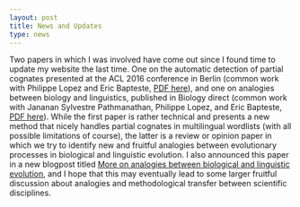 ```yaml
---
layout: post
title: News and Updates 
type: news
---
```


Two papers in which I was involved have come out since I found time to update
my website the last time. One on the automatic detection of partial cognates
presented at the ACL 2016 conference in Berlin (common work with Philippe Lopez
and Eric Bapteste, [PDF
here](http://aclweb.org/anthology/P/P16/P16-2097.pdf)), and one on analogies
between biology and linguistics, published in Biology direct (common work with
Jananan Sylvestre Pathmanathan, Philippe Lopez, and Eric Bapteste, [PDF
here](http://biologydirect.biomedcentral.com/track/pdf/10.1186/s13062-016-0145-2)).
While the first paper is rather technical and presents a new method that nicely
handles partial cognates in multilingual wordlists (with all possible
limitations of course), the latter is a review or opinion paper in which we try
to identify new and fruitful analogies between evolutionary processes in
biological and linguistic evolution. I also announced this paper in a new
blogpost titled [More on analogies between biological and linguistic
evolution](http://phylonetworks.blogspot.fr/2016/08/more-on-analogies-between-biological.html),
and I hope that this may eventually lead to some larger fruitful discussion
about analogies and methodological transfer between scientific disciplines.
